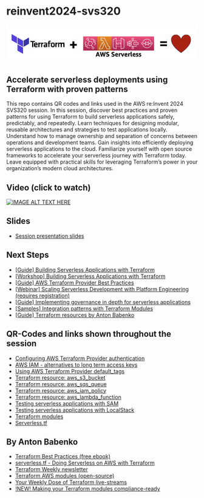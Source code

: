 # reinvent2024-svs320

![](terraform-plus-serverless.png)

## Accelerate serverless deployments using Terraform with proven patterns
This repo contains QR codes and links used in the AWS re:Invent 2024 SVS320 session. In this session, discover best practices and proven patterns for using Terraform to build serverless applications safely, predictably, and repeatedly. Learn techniques for designing modular, reusable architectures and strategies to test applications locally. Understand how to manage ownership and separation of concerns between operations and development teams. Gain insights into efficiently deploying serverless applications to the cloud. Familiarize yourself with open source frameworks to accelerate your serverless journey with Terraform today. Leave equipped with practical skills for leveraging Terraform’s power in your organization’s modern cloud architectures.

## Video (click to watch)
[![IMAGE ALT TEXT HERE](https://img.youtube.com/vi/fX7c2GGqTWs/0.jpg)](https://www.youtube.com/watch?v=fX7c2GGqTWs)

## Slides
* [Session presentation slides](./SVS320_terraform_for_serverless.pdf?raw=true)

## Next Steps
* [[Guide] Building Serverless Applications with Terraform](https://serverlessland.com/content/guides/building-serverless-applications-with-terraform/01-introduction)
* [[Workshop] Building Serverless Applications with Terraform](https://catalog.us-east-1.prod.workshops.aws/workshops/15e690e4-c067-45e9-a72e-dfef1c3678a0/en-US)
* [[Guide] AWS Terraform Provider Best Practices](https://docs.aws.amazon.com/prescriptive-guidance/latest/terraform-aws-provider-best-practices/introduction.html)
* [[Webinar] Scaling Serverless Development with Platform Engineering (requires registration)](https://www.bigmarker.com/techstrong/Scaling-Serverless-Development-With-Platform-Engineering-A-Blueprint-for-Success)
* [[Guide] Implementing governance in depth for serverless applications](https://serverlessland.com/content/service/lambda/guides/governance/1-introduction)
* [[Samples] Integration patterns with Terraform Modules](https://serverlessland.com/patterns?framework=Terraform+%28with+modules%29)
* [[Guide] Terraform resources by Anton Babenko](https://github.com/antonbabenko/terraform-aws-devops)

## QR-Codes and links shown throughout the session
* [Configuring AWS Terraform Provider authentication](https://registry.terraform.io/providers/hashicorp/aws/latest/docs#authentication-and-configuration)
* [AWS IAM - alternatives to long term access keys](https://docs.aws.amazon.com/IAM/latest/UserGuide/security-creds.html#sec-alternatives-to-long-term-access-keys)
* [Using AWS Terraform Provider default_tags](https://registry.terraform.io/providers/hashicorp/aws/latest/docs#default_tags)
* [Terraform resource: aws_s3_bucket](https://registry.terraform.io/providers/hashicorp/aws/latest/docs/resources/s3_bucket)
* [Terraform resource: aws_sqs_queue](https://registry.terraform.io/providers/hashicorp/aws/latest/docs/resources/sqs_queue)
* [Terraform resource: aws_iam_policy](https://registry.terraform.io/providers/hashicorp/aws/latest/docs/resources/iam_policy)
* [Terraform resource: aws_lambda_function](https://registry.terraform.io/providers/hashicorp/aws/latest/docs/resources/lambda_function)
* [Testing serverless applications with SAM](https://aws.amazon.com/blogs/compute/aws-sam-support-for-hashicorp-terraform-now-generally-available)
* [Testing serverless applications with LocalStack](https://www.youtube.com/live/2QYlxx13j5A)
* [Terraform modules](https://developer.hashicorp.com/terraform/language/modules)
* [Serverless.tf](https://serverless.tf)

## By Anton Babenko

* [Terraform Best Practices (free ebook)](https://www.terraform-best-practices.com/)
* [serverless.tf - Doing Serverless on AWS with Terraform](https://serverless.tf)
* [Terraform Weekly newsletter](https://weekly.tf/)
* [Terraform AWS modules (open-source)](https://github.com/terraform-aws-modules)
* [Your Weekly Dose of Terraform live-streams](https://bit.ly/terraform-youtube)
* [!NEW! Making your Terraform modules compliance-ready](https://compliance.tf)
